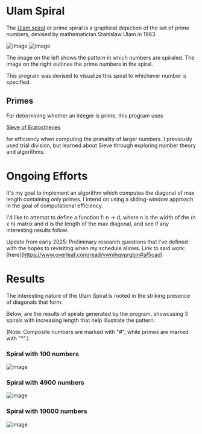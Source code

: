 # Ulam Spiral
The [Ulam spiral](https://en.wikipedia.org/wiki/Ulam_spiral) or prime spiral is a graphical depiction of the set of prime numbers, devised by mathematician Stanisław Ulam in 1963.

![image](https://github.com/nicholasbrar/Ulam/assets/153023837/8d6add2f-7742-4e68-a5b7-3bac546a3a2a)                       ![image](https://github.com/nicholasbrar/Ulam/assets/153023837/4e17ecd7-afda-41be-a9ac-675f55accd7c)

The image on the left shows the pattern in which numbers are spiraled. The image on the right outlines the prime numbers in the spiral.

This program was devised to visualize this spiral to whichever number is specified.

## Primes 

For determining whether an integer is prime, this program uses

[Sieve of Eratosthenes](https://en.wikipedia.org/wiki/Sieve_of_Eratosthenes) 

for efficiency when computing the primality of larger numbers. I previously used trial division, but learned about Sieve through exploring number theory and algorithms. 

# Ongoing Efforts
It's my goal to implement an algorithm which computes the diagonal of max length containing only primes. I intend on using a sliding-window approach in the goal of computational efficiency. 

I'd like to attempt to define a function f: n -> d, where n is the width of the (n x n) matrix and d is the length of the max diagonal, and see if any interesting results follow.

Update from early 2025: 
Preliminary research questions that I've defined with the hopes to revisiting when my schedule allows.
Link to said work: [here[(https://www.overleaf.com/read/vwmhqvprgbjn#af5cad)


# Results
The interesting nature of the Ulam Spiral is rooted in the striking presence of diagonals that form. 

Below, are the results of spirals generated by the program, showcasing 3 spirals with increasing length that help illustrate the pattern.



(Note: Composite numbers are marked with "#", while primes are marked with "*".)


### Spiral with 100 numbers
![image](https://github.com/nicholasbrar/UlamSpiral/assets/153023837/a81dd794-71e8-424f-a2fc-70a93259358e)

### Spiral with 4900 numbers
![image](https://github.com/nicholasbrar/UlamSpiral/assets/153023837/9fd93d9f-9e53-4af6-abd5-b11a8f8becee)

### Spiral with 10000 numbers
![image](https://github.com/nicholasbrar/UlamSpiral/assets/153023837/38f356a9-d784-435d-a023-82821bddb7d0)

